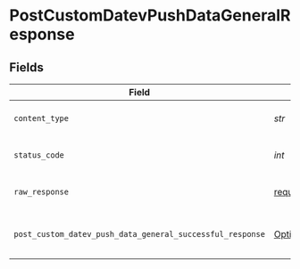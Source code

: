 # PostCustomDatevPushDataGeneralResponse


## Fields

| Field                                                                                                                                        | Type                                                                                                                                         | Required                                                                                                                                     | Description                                                                                                                                  |
| -------------------------------------------------------------------------------------------------------------------------------------------- | -------------------------------------------------------------------------------------------------------------------------------------------- | -------------------------------------------------------------------------------------------------------------------------------------------- | -------------------------------------------------------------------------------------------------------------------------------------------- |
| `content_type`                                                                                                                               | *str*                                                                                                                                        | :heavy_check_mark:                                                                                                                           | HTTP response content type for this operation                                                                                                |
| `status_code`                                                                                                                                | *int*                                                                                                                                        | :heavy_check_mark:                                                                                                                           | HTTP response status code for this operation                                                                                                 |
| `raw_response`                                                                                                                               | [requests.Response](https://requests.readthedocs.io/en/latest/api/#requests.Response)                                                        | :heavy_check_mark:                                                                                                                           | Raw HTTP response; suitable for custom response parsing                                                                                      |
| `post_custom_datev_push_data_general_successful_response`                                                                                    | [Optional[shared.PostCustomDatevPushDataGeneralSuccessfulResponse]](../../models/shared/postcustomdatevpushdatageneralsuccessfulresponse.md) | :heavy_minus_sign:                                                                                                                           | POST /custom/datev/push-data/general Successful response                                                                                     |